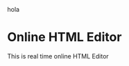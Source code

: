 <!DOCTYPE html>
<html>
<title>Online HTML Editor</title>
<head>
</head>
<body>
    hola 
<h1>Online HTML Editor</h1>
<div>This is real time online HTML Editor</div>
</body>
</html>
